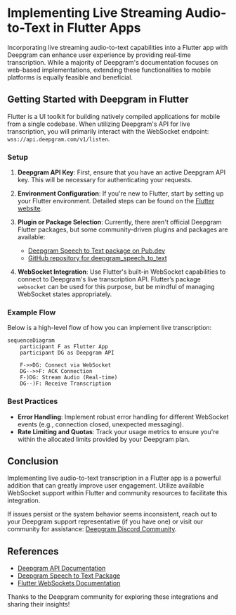 # Implementing Live Streaming Audio-to-Text in Flutter Apps

Incorporating live streaming audio-to-text capabilities into a Flutter app with Deepgram can enhance user experience by providing real-time transcription. While a majority of Deepgram's documentation focuses on web-based implementations, extending these functionalities to mobile platforms is equally feasible and beneficial.

## Getting Started with Deepgram in Flutter

Flutter is a UI toolkit for building natively compiled applications for mobile from a single codebase. When utilizing Deepgram's API for live transcription, you will primarily interact with the WebSocket endpoint: `wss://api.deepgram.com/v1/listen`.

### Setup

1. **Deepgram API Key**: First, ensure that you have an active Deepgram API key. This will be necessary for authenticating your requests.

2. **Environment Configuration**: If you're new to Flutter, start by setting up your Flutter environment. Detailed steps can be found on the [Flutter website](https://flutter.dev/docs/get-started/install).

3. **Plugin or Package Selection**: Currently, there aren't official Deepgram Flutter packages, but some community-driven plugins and packages are available:
   - [Deepgram Speech to Text package on Pub.dev](https://pub.dev/packages/deepgram_speech_to_text)
   - [GitHub repository for deepgram_speech_to_text](https://github.com/tempo-riz/deepgram_speech_to_text)

4. **WebSocket Integration**: Use Flutter's built-in WebSocket capabilities to connect to Deepgram's live transcription API. Flutter’s package `websocket` can be used for this purpose, but be mindful of managing WebSocket states appropriately.

### Example Flow

Below is a high-level flow of how you can implement live transcription:

```mermaid
sequenceDiagram
    participant F as Flutter App
    participant DG as Deepgram API

    F->>DG: Connect via WebSocket
    DG-->>F: ACK Connection
    F-)DG: Stream Audio (Real-time)
    DG--)F: Receive Transcription
```

### Best Practices

- **Error Handling**: Implement robust error handling for different WebSocket events (e.g., connection closed, unexpected messaging).
- **Rate Limiting and Quotas**: Track your usage metrics to ensure you're within the allocated limits provided by your Deepgram plan.

## Conclusion

Implementing live audio-to-text transcription in a Flutter app is a powerful addition that can greatly improve user engagement. Utilize available WebSocket support within Flutter and community resources to facilitate this integration.

If issues persist or the system behavior seems inconsistent, reach out to your Deepgram support representative (if you have one) or visit our community for assistance: [Deepgram Discord Community](https://discord.gg/deepgram).

## References

- [Deepgram API Documentation](https://developers.deepgram.com/docs/getting-started-with-live-streaming-audio)
- [Deepgram Speech to Text Package](https://pub.dev/packages/deepgram_speech_to_text)
- [Flutter WebSockets Documentation](https://flutter.dev/docs/cookbook/networking/web-sockets)

Thanks to the Deepgram community for exploring these integrations and sharing their insights!